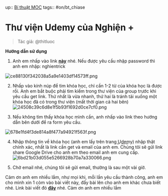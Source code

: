 up:: [Bí thuật MOC](../../Maps/Bí%20thuật%20MOC.md)
tags:: #on/bt_chiase 

# Thư viện Udemy của Nghiện +
> Tác giả: @thitluoc

**Hướng dẫn sử dụng**

1. Anh em nhấp vào link [**này**](https://justpaste.it/redirect/3la08/https%3A%2F%2Fairtable.com%2FapprpaSZXzAd4VLFj%2FshrEpA8lB1sXMLrHT%2Ftbl0t2ZrwPIzWObHn) nhé. Nếu được yêu cầu nhập password thì anh em nhập: nghientrick

![ce88130f342038a5a9e1403df14573ff.png](https://justpaste.it/img/ce88130f342038a5a9e1403df14573ff.png)

2. Nhấp vào kính núp để tìm khóa học, chỉ cần 1-2 từ của khóa học là được rồi. Anh em bắt buộc phải tìm kiếm trong thư viện của group trước khi yêu cầu get link. Thứ nhất là vừa nhanh, thứ hai là tránh tải xuống một khóa học đã có trong thư viện (mất thời gian cả hai bên) ![24508c39c6d8e1f5b93f1692d0ce7cf0.png](https://justpaste.it/img/24508c39c6d8e1f5b93f1692d0ce7cf0.png)

3. Nếu không tìm thấy khóa học mình cần, anh nhấp vào link theo hướng dẫn bên dưới để ra form yêu cầu.

![678e1fd4f3de814a8f477a94921f563f.png](https://justpaste.it/img/678e1fd4f3de814a8f477a94921f563f.png)

4. Nhập thông tin về khóa học (anh em lấy trên trang U͟d͟e͟m͟y) nhập thật chính xác, nhất là link cần get và email của anh em. Chúng tôi sẽ gửi link share Google Drive cho anh em theo email anh em cung cấp. ![6bd21b03d055e5266928b70a7a330066.png](https://justpaste.it/img/6bd21b03d055e5266928b70a7a330066.png)

5. Chờ email nhé, chúng tôi sẽ gửi email, thường là sau một vài giờ.

Cảm ơn anh em nhiều lắm, như mọi khi, mỗi lần yêu cầu thành công, anh em cho mình xin 1 còm vào bài viết này, đẩy bài lên cho anh em khác chưa biết nhé. Link bài viết đó [**đây**](https://justpaste.it/redirect/3la08/https%3A%2F%2Fwww.facebook.com%2Fgroups%2Fnghienlaptopviet%2Fposts%2F310236318364266%2F) nhé. Cảm ơn anh em nhiều lắm